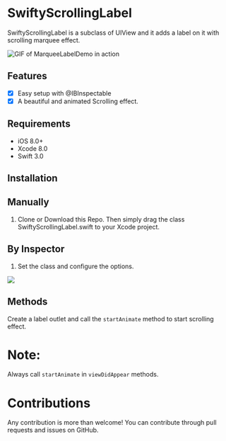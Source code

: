 # SwiftyScrollingLabel
SwiftyScrollingLabel is a subclass of UIView and it  adds a label on it with scrolling marquee effect.

![GIF of MarqueeLabelDemo in action](https://cloud.githubusercontent.com/assets/7422405/25655178/a53af7da-3011-11e7-8b25-02e39ed5a705.gif)

## Features

- [x] Easy setup with @IBInspectable
- [x] A beautiful and animated Scrolling effect.

## Requirements

- iOS 8.0+
- Xcode 8.0
- Swift 3.0

## Installation

## Manually
1. Clone or Download this Repo. Then simply drag the class SwiftyScrollingLabel.swift to your Xcode project.

## By Inspector

1. Set the class and configure the options.

<img src = "https://cloud.githubusercontent.com/assets/7422405/25654686/a6012592-300f-11e7-9ec1-575e5ab46c13.png" />

## Methods

Create a label outlet and call the `startAnimate` method to start scrolling effect.

# Note: 
Always call `startAnimate` in `viewDidAppear` methods.

# Contributions

Any contribution is more than welcome! You can contribute through pull requests and issues on GitHub.


  
